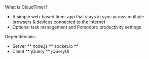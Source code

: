 What is CloudTimer?

* A simple web-based timer app that stays in sync across multiple browsers & devices connected to the internet
* Optional task management and Pomodoro productivity settings

Dependencies:

* Server
** node.js
** socket.io
** 
* Client
** jQuery
** jQueryUI